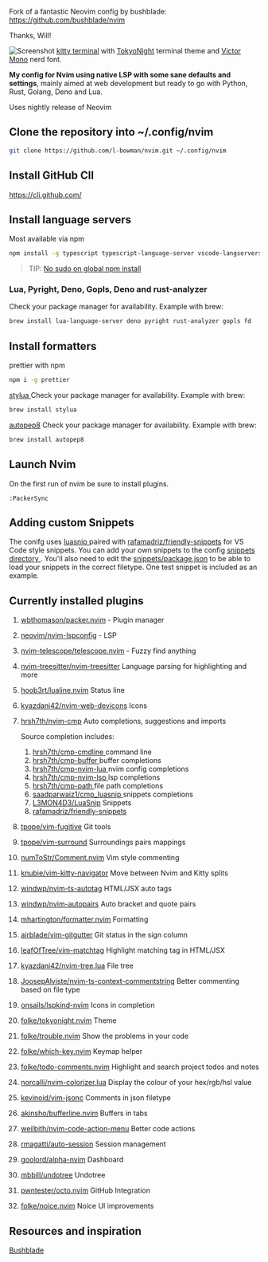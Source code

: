 Fork of a fantastic Neovim config by bushblade: https://github.com/bushblade/nvim

Thanks, Will!

![Screenshot](https://res.cloudinary.com/bushblade/image/upload/v1650398285/nvim-screenshot.webp)
[kitty terminal](https://sw.kovidgoyal.net/kitty/) with [TokyoNight](https://sw.kovidgoyal.net/kitty/) terminal theme and [Victor Mono](https://github.com/ryanoasis/nerd-fonts/tree/master/patched-fonts/VictorMono) nerd font.

**My config for Nvim using native LSP with some sane defaults and settings**, mainly
aimed at web development but ready to go with Python, Rust, Golang, Deno and Lua.

Uses nightly release of Neovim

## Clone the repository into ~/.config/nvim

```bash
git clone https://github.com/l-bowman/nvim.git ~/.config/nvim
```

## Install GitHub ClI

https://cli.github.com/

## Install language servers

Most available via npm

```bash
npm install -g typescript typescript-language-server vscode-langservers-extracted vls @tailwindcss/language-server yaml-language-server @prisma/language-server emmet-ls neovim graphql-language-service-cli graphql-language-service-server @astrojs/language-server

```

> TIP: [No sudo on global npm install](https://github.com/sindresorhus/guides/blob/main/npm-global-without-sudo.md)

### Lua, Pyright, Deno, Gopls, Deno and rust-analyzer

Check your package manager for availability. Example with brew:

```bash
brew install lua-language-server deno pyright rust-analyzer gopls fd
```

## Install formatters

prettier with npm

```bash
npm i -g prettier
```

[ stylua ](https://github.com/JohnnyMorganz/StyLua)
Check your package manager for availability. Example with brew:

```bash
brew install stylua
```

[autopep8](https://pypi.org/project/autopep8/)
Check your package manager for availability. Example with brew:

```bash
brew install autopep8
```

## Launch Nvim

On the first run of nvim be sure to install plugins.

`:PackerSync`

## Adding custom Snippets

The conifg uses [ luasnip ](https://github.com/saadparwaiz1/cmp_luasnip) paired
with [rafamadriz/friendly-snippets](https://github.com/rafamadriz/friendly-snippets) for VS Code style snippets.
You can add your own snippets to the config [ snippets directory ](./snippets).
You'll also need to edit the [snippets/package.json](./snippets/package.json) to
be able to load your snippets in the correct filetype.
One test snippet is included as an example.

## Currently installed plugins

1. [wbthomason/packer.nvim](https://github.com/wbthomason/packer.nvim) - Plugin manager
2. [neovim/nvim-lspconfig](https://github.com/neovim/nvim-lspconfig) - LSP
3. [nvim-telescope/telescope.nvim](https://github.com/nvim-telescope/telescope.nvim) - Fuzzy find anything
4. [nvim-treesitter/nvim-treesitter](https://github.com/nvim-treesitter/nvim-treesitter) Language parsing for highlighting and more
5. [hoob3rt/lualine.nvim](https://github.com/hoob3rt/lualine.nvim) Status line
6. [kyazdani42/nvim-web-devicons](https://github.com/kyazdani42/nvim-web-devicons) Icons
7. [hrsh7th/nvim-cmp](https://github.com/hrsh7th/nvim-cmp) Auto completions, suggestions and imports

   Source completion includes:

   1. [ hrsh7th/cmp-cmdline ](https://github.com/hrsh7th/cmp-cmdline) command line
   2. [ hrsh7th/cmp-buffer ](https://github.com/hrsh7th/cmp-buffer) buffer completions
   3. [ hrsh7th/cmp-nvim-lua ](https://github.com/hrsh7th/cmp-nvim-lua) nvim config completions
   4. [ hrsh7th/cmp-nvim-lsp ](https://github.com/hrsh7th/cmp-nvim-lsp) lsp completions
   5. [ hrsh7th/cmp-path ](https://github.com/hrsh7th/cmp-path) file path completions
   6. [ saadparwaiz1/cmp_luasnip ](https://github.com/saadparwaiz1/cmp_luasnip) snippets completions
   7. [L3MON4D3/LuaSnip](https://github.com/L3MON4D3/LuaSnip) Snippets
   8. [rafamadriz/friendly-snippets](https://github.com/rafamadriz/friendly-snippets)

8. [tpope/vim-fugitive](https://github.com/tpope/vim-fugitive) Git tools
9. [tpope/vim-surround](https://github.com/tpope/vim-surround) Surroundings
   pairs mappings
10. [numToStr/Comment.nvim](https://github.com/numToStr/Comment.nvim) Vim style
    commenting
11. [knubie/vim-kitty-navigator](https://github.com/knubie/vim-kitty-navigator)
    Move between Nvim and Kitty splits
12. [windwp/nvim-ts-autotag](https://github.com/windwp/nvim-ts-autotag) HTML/JSX
    auto tags
13. [windwp/nvim-autopairs](https://github.com/windwp/nvim-autopairs) Auto bracket
    and quote pairs
14. [mhartington/formatter.nvim](https://github.com/mhartington/formatter.nvim)
    Formatting
15. [airblade/vim-gitgutter](https://github.com/airblade/vim-gitgutter) Git status
    in the sign column
16. [leafOfTree/vim-matchtag](https://github.com/leafOfTree/vim-matchtag)
    Highlight matching tag in HTML/JSX
17. [kyazdani42/nvim-tree.lua](https://github.com/kyazdani42/nvim-tree.lua) File
    tree
18. [JoosepAlviste/nvim-ts-context-commentstring](https://github.com/JoosepAlviste/nvim-ts-context-commentstring) Better commenting based on file type
19. [onsails/lspkind-nvim](https://github.com/onsails/lspkind-nvim) Icons in
    completion
20. [folke/tokyonight.nvim](https://github.com/folke/tokyonight.nvim) Theme
21. [folke/trouble.nvim](https://github.com/folke/trouble.nvim) Show the problems
    in your code
22. [folke/which-key.nvim](https://github.com/folke/which-key.nvim) Keymap helper
23. [folke/todo-comments.nvim](https://github.com/folke/todo-comments.nvim)
    Highlight and search project todos and notes
24. [norcalli/nvim-colorizer.lua](https://github.com/norcalli/nvim-colorizer.lua)
    Display the colour of your hex/rgb/hsl value
25. [kevinoid/vim-jsonc](https://github.com/kevinoid/vim-jsonc) Comments in json
    filetype
26. [akinsho/bufferline.nvim](https://github.com/akinsho/bufferline.nvim) Buffers
    in tabs
27. [weilbith/nvim-code-action-menu](https://github.com/ahmedkhalf/weilbith/nvim-code-action-menu) Better code actions
28. [rmagatti/auto-session](https://github.com/rmagatti/auto-session) Session
    management
29. [goolord/alpha-nvim](https://github.com/goolord/alpha-nvim) Dashboard
30. [mbbill/undotree](https://github.com/mbbill/undotree) Undotree
31. [pwntester/octo.nvim](https://github.com/pwntester/octo.nvim) GitHub
    Integration
32. [folke/noice.nvim](https://github.com/folke/noice.nvim) Noice UI
    improvements

## Resources and inspiration

[Bushblade](https://github.com/bushblade/nvim)
